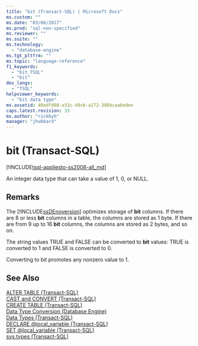 ```yaml
---
title: "bit (Transact-SQL) | Microsoft Docs"
ms.custom: ""
ms.date: "03/06/2017"
ms.prod: "sql-non-specified"
ms.reviewer: ""
ms.suite: ""
ms.technology: 
  - "database-engine"
ms.tgt_pltfrm: ""
ms.topic: "language-reference"
f1_keywords: 
  - "bit_TSQL"
  - "bit"
dev_langs: 
  - "TSQL"
helpviewer_keywords: 
  - "bit data type"
ms.assetid: 40adfd08-a31c-49cb-a172-386bcaa6edee
caps.latest.revision: 33
ms.author: "rickbyh"
manager: "jhubbard"
---
```

# bit (Transact-SQL)
[!INCLUDE[tsql-appliesto-ss2008-all_md](../../database-engine/configure/windows/includes/tsql-appliesto-ss2008-all-md.md)]

  An integer data type that can take a value of 1, 0, or NULL.  
  
## Remarks  
 The [!INCLUDE[ssDEnoversion](../../analysis-services/instances/install/windows/includes/ssdenoversion-md.md)] optimizes storage of **bit** columns. If there are 8 or less **bit** columns in a table, the columns are stored as 1 byte. If there are from 9 up to 16 **bit** columns, the columns are stored as 2 bytes, and so on.  
  
 The string values TRUE and FALSE can be converted to **bit** values: TRUE is converted to 1 and FALSE is converted to 0.  
  
 Converting to bit promotes any nonzero value to 1.  
  
## See Also  
 [ALTER TABLE &#40;Transact-SQL&#41;](../../t-sql/statements/alter-table-transact-sql.md)   
 [CAST and CONVERT &#40;Transact-SQL&#41;](../../t-sql/functions/cast-and-convert-transact-sql.md)   
 [CREATE TABLE &#40;Transact-SQL&#41;](../../t-sql/statements/create-table-transact-sql.md)   
 [Data Type Conversion &#40;Database Engine&#41;](../../t-sql/data-types/data-type-conversion-database-engine.md)   
 [Data Types &#40;Transact-SQL&#41;](../../t-sql/data-types/data-types-transact-sql.md)   
 [DECLARE @local_variable &#40;Transact-SQL&#41;](../Topic/DECLARE%20@local_variable%20\(Transact-SQL\).md)   
 [SET @local_variable &#40;Transact-SQL&#41;](../Topic/SET%20@local_variable%20\(Transact-SQL\).md)   
 [sys.types &#40;Transact-SQL&#41;](../../relational-databases/reference/system-catalog-views/sys.types-transact-sql.md)  
  
  